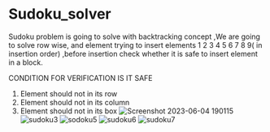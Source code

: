 # Sudoku_solver
Sudoku problem is going to solve with backtracking concept ,We are going to solve row wise, and element trying to insert elements 1 2 3 4 5 6 7 8 9( in insertion order) ,before insertion check whether it is safe to insert element in a block.

CONDITION FOR VERIFICATION IS IT SAFE  
1. Element should not in its row 
2. Element should not in its column 
3. Element should not in its box
![Screenshot 2023-06-04 190115](https://github.com/dpkumar2001/Sudoku_solver/assets/113341856/4c5020fc-e6bd-45cb-82ce-c090fb3d2a63)
![sudoku3](https://github.com/dpkumar2001/Sudoku_solver/assets/113341856/6cb88f1f-cdc7-47c4-ba4f-1f067099cd51)
![sodoku5](https://github.com/dpkumar2001/Sudoku_solver/assets/113341856/d5e3361c-0d2f-4a8f-9443-0f9aefafda2b)
![sudoku6](https://github.com/dpkumar2001/Sudoku_solver/assets/113341856/22fb3e58-4173-48c5-ba71-0d4ba347d855)
![sudoku7](https://github.com/dpkumar2001/Sudoku_solver/assets/113341856/7f03ce1c-6b78-430a-a23d-7dab1c99199d)
